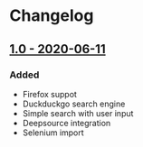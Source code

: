 
# Changelog

## [1.0 - 2020-06-11](https://github.com/TheFakeWater/SearchTerminal/releases/tag/v1.0)
### Added
- Firefox suppot
- Duckduckgo search engine
- Simple search with user input
- Deepsource integration
- Selenium import
